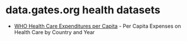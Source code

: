 # data.gates.org health datasets
* [WHO Health Care Expenditures per Capita](https://data.gates.org/d/svjx-wu8q) - Per Capita Expenses on Health Care by Country and Year
